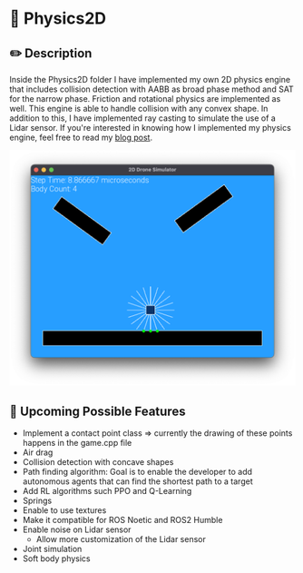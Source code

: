 # 🔭 Physics2D

## ✏️ Description
Inside the Physics2D folder I have implemented my own 2D physics engine that includes collision detection with AABB as broad phase method and SAT for the narrow phase. Friction 
and rotational physics are implemented as well. This engine is able to handle collision with any convex shape. In addition to this, I have implemented ray casting to simulate the use
of a Lidar sensor. If you're interested in knowing how I implemented my physics engine, feel free to read my [blog post](www.riccardofeingold.com/implementing-a-2d-physics-engine-using-sfml-from-scratch/).

<!-- TODO: add how to install and use guide! -->

[![Watch the video](media/Physics2D.png)](media/Physics2D.mp4)

## 🔨 Upcoming Possible Features
- Implement a contact point class => currently the drawing of these points happens in the game.cpp file
- Air drag
- Collision detection with concave shapes
- Path finding algorithm: Goal is to enable the developer to add autonomous agents that can find the shortest path to a target
- Add RL algorithms such PPO and Q-Learning
- Springs
- Enable to use textures
- Make it compatible for ROS Noetic and ROS2 Humble
- Enable noise on Lidar sensor
  - Allow more customization of the Lidar sensor
- Joint simulation
- Soft body physics